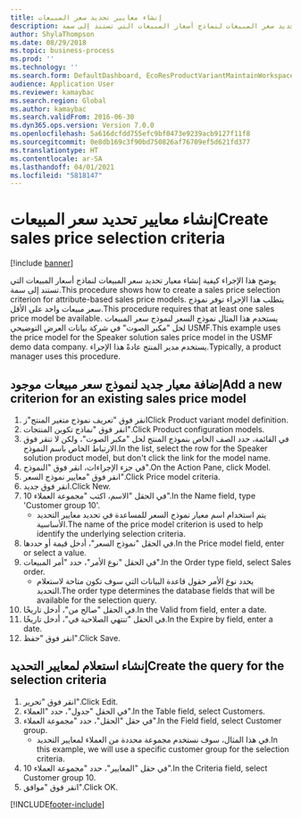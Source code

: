```yaml
---
title: إنشاء معايير تحديد سعر المبيعات
description: يوضح هذا الإجراء كيفية إنشاء معيار تحديد سعر المبيعات لنماذج أسعار المبيعات التي تستند إلى سمة.
author: ShylaThompson
ms.date: 08/29/2018
ms.topic: business-process
ms.prod: ''
ms.technology: ''
ms.search.form: DefaultDashboard, EcoResProductVariantMaintainWorkspace, PCProductConfigurationModelListPage, PCPriceModelSelectionCriteria, SysQueryForm, SysQueryTableLookUp, SysQueryFieldLookUp
audience: Application User
ms.reviewer: kamaybac
ms.search.region: Global
ms.author: kamaybac
ms.search.validFrom: 2016-06-30
ms.dyn365.ops.version: Version 7.0.0
ms.openlocfilehash: 5a616dcfdd755efc9bf0473e9239acb9127f11f8
ms.sourcegitcommit: 0e8db169c3f90bd750826af76709ef5d621fd377
ms.translationtype: HT
ms.contentlocale: ar-SA
ms.lasthandoff: 04/01/2021
ms.locfileid: "5818147"
---
```

# <a name="create-sales-price-selection-criteria"></a><span data-ttu-id="2e610-103">إنشاء معايير تحديد سعر المبيعات</span><span class="sxs-lookup"><span data-stu-id="2e610-103">Create sales price selection criteria</span></span>

[!include [banner](../../includes/banner.md)]

<span data-ttu-id="2e610-104">يوضح هذا الإجراء كيفية إنشاء معيار تحديد سعر المبيعات لنماذج أسعار المبيعات التي تستند إلى سمة.</span><span class="sxs-lookup"><span data-stu-id="2e610-104">This procedure shows how to create a sales price selection criterion for attribute-based sales price models.</span></span> <span data-ttu-id="2e610-105">يتطلب هذا الإجراء توفر نموذج سعر مبيعات واحد على الأقل.</span><span class="sxs-lookup"><span data-stu-id="2e610-105">This procedure requires that at least one sales price model be available.</span></span> <span data-ttu-id="2e610-106">يستخدم هذا المثال نموذج السعر لنموذج سعر المبيعات لحل "مكبر الصوت" في شركة بيانات العرض التوضيحي USMF.‬</span><span class="sxs-lookup"><span data-stu-id="2e610-106">This example uses the price model for the Speaker solution sales price model in the USMF demo data company.</span></span> <span data-ttu-id="2e610-107">يستخدم مدير المنتج عادةً هذا الإجراء.</span><span class="sxs-lookup"><span data-stu-id="2e610-107">Typically, a product manager uses this procedure.</span></span>


## <a name="add-a-new-criterion-for-an-existing-sales-price-model"></a><span data-ttu-id="2e610-108">إضافة معيار جديد لنموذج سعر مبيعات موجود</span><span class="sxs-lookup"><span data-stu-id="2e610-108">Add a new criterion for an existing sales price model</span></span>
1. <span data-ttu-id="2e610-109">انقر فوق "تعريف نموذج متغير المنتج"ز</span><span class="sxs-lookup"><span data-stu-id="2e610-109">Click Product variant model definition.</span></span>
2. <span data-ttu-id="2e610-110">انقر فوق "نماذج تكوين المنتجات".</span><span class="sxs-lookup"><span data-stu-id="2e610-110">Click Product configuration models.</span></span>
3. <span data-ttu-id="2e610-111">في القائمة، حدد الصف الخاص بنموذج المنتج لحل "مكبر الصوت"، ولكن لا تنقر فوق الارتباط الخاص باسم النموذج.</span><span class="sxs-lookup"><span data-stu-id="2e610-111">In the list, select the row for the Speaker solution product model, but don't click the link for the model name.</span></span>
4. <span data-ttu-id="2e610-112">في جزء الإجراءات، انقر فوق "النموذج".</span><span class="sxs-lookup"><span data-stu-id="2e610-112">On the Action Pane, click Model.</span></span>
5. <span data-ttu-id="2e610-113">انقر فوق "معايير نموذج السعر".</span><span class="sxs-lookup"><span data-stu-id="2e610-113">Click Price model criteria.</span></span>
6. <span data-ttu-id="2e610-114">انقر فوق جديد.</span><span class="sxs-lookup"><span data-stu-id="2e610-114">Click New.</span></span>
7. <span data-ttu-id="2e610-115">في الحقل "الاسم، اكتب "مجموعة العملاء 10".</span><span class="sxs-lookup"><span data-stu-id="2e610-115">In the Name field, type 'Customer group 10'.</span></span>
    * <span data-ttu-id="2e610-116">يتم استخدام اسم معيار نموذج السعر للمساعدة في تحديد معايير التحديد الأساسية.</span><span class="sxs-lookup"><span data-stu-id="2e610-116">The name of the price model criterion is used to help identify the underlying selection criteria.</span></span>  
8. <span data-ttu-id="2e610-117">في الحقل "نموذج السعر"، أدخل قيمة أو حددها.</span><span class="sxs-lookup"><span data-stu-id="2e610-117">In the Price model field, enter or select a value.</span></span>
9. <span data-ttu-id="2e610-118">في الحقل "نوع الأمر"، حدد "أمر المبيعات".</span><span class="sxs-lookup"><span data-stu-id="2e610-118">In the Order type field, select Sales order.</span></span>
    * <span data-ttu-id="2e610-119">يحدد نوع الأمر حقول قاعدة البيانات التي سوف تكون متاحة لاستعلام التحديد.</span><span class="sxs-lookup"><span data-stu-id="2e610-119">The order type determines the database fields that will be available for the selection query.</span></span>  
10. <span data-ttu-id="2e610-120">في الحقل "صالح من"، أدخل تاريخًا.</span><span class="sxs-lookup"><span data-stu-id="2e610-120">In the Valid from field, enter a date.</span></span>
11. <span data-ttu-id="2e610-121">في الحقل "تنتهي الصلاحية في‬"، أدخل تاريخًا.</span><span class="sxs-lookup"><span data-stu-id="2e610-121">In the Expire by field, enter a date.</span></span>
12. <span data-ttu-id="2e610-122">انقر فوق "حفظ".</span><span class="sxs-lookup"><span data-stu-id="2e610-122">Click Save.</span></span>

## <a name="create-the-query-for-the-selection-criteria"></a><span data-ttu-id="2e610-123">إنشاء استعلام لمعايير التحديد</span><span class="sxs-lookup"><span data-stu-id="2e610-123">Create the query for the selection criteria</span></span>
1. <span data-ttu-id="2e610-124">انقر فوق "تحرير".</span><span class="sxs-lookup"><span data-stu-id="2e610-124">Click Edit.</span></span>
2. <span data-ttu-id="2e610-125">في الحقل "جدول"، حدد "العملاء".</span><span class="sxs-lookup"><span data-stu-id="2e610-125">In the Table field, select Customers.</span></span> 
3. <span data-ttu-id="2e610-126">في حقل "الحقل"، حدد "مجموعة العملاء".</span><span class="sxs-lookup"><span data-stu-id="2e610-126">In the Field field, select Customer group.</span></span>
    * <span data-ttu-id="2e610-127">في هذا المثال، سوف نستخدم مجموعة محددة من العملاء لمعايير التحديد.</span><span class="sxs-lookup"><span data-stu-id="2e610-127">In this example, we will use a specific customer group for the selection criteria.</span></span>  
4. <span data-ttu-id="2e610-128">في حقل "المعايير"، حدد "مجموعة العملاء 10".</span><span class="sxs-lookup"><span data-stu-id="2e610-128">In the Criteria field, select Customer group 10.</span></span> 
5. <span data-ttu-id="2e610-129">انقر فوق "موافق".</span><span class="sxs-lookup"><span data-stu-id="2e610-129">Click OK.</span></span>



[!INCLUDE[footer-include](../../../includes/footer-banner.md)]